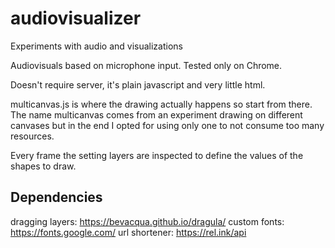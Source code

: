 # audiovisualizer
Experiments with audio and visualizations

Audiovisuals based on microphone input. 
Tested only on Chrome.

Doesn't require server, it's plain javascript and very little html.

multicanvas.js is where the drawing actually happens so start from there. 
The name multicanvas comes from an experiment drawing on different canvases but in the end I opted for using only one to not consume too many resources.

Every frame the setting layers are inspected to define the values of the shapes to draw.

## Dependencies
dragging layers: https://bevacqua.github.io/dragula/
custom fonts: https://fonts.google.com/
url shortener: https://rel.ink/api
